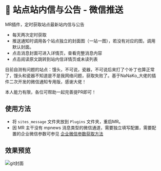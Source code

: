 # 💌 站点站内信与公告 - 微信推送
MR插件，定时获取站点最新站内信与公告
- 每天两次定时获取
- 推送通知时调用各个站点独立的封面图（一站一图），若没有对应的图，调用默认封面。
- 点击消息封面可进入详情页，查看完整消息内容
- 点击阅读原文跳转到站内信详情页或未读列表

目前自测有问题的站点：馒头，不可说，瓷器，不可说后来打了个补丁也算正常了，馒头和瓷器不知道是不是我网络问题，获取失败了。基于NaNaKo_大佬的插件二次开发的微信通知专用版，感谢大佬！

本人能力有限，各位可帮助一起完善提PR即可！


## 使用方法
- 将 `sites_message` 文件夹放到 `Plugins` 文件夹，重启MR。
- 因 MR 主干没有 mpnews 消息类型的微信通道，需要独立填写配置，需要配置的企业微信参数可参见 [企业微信参数获取方法](https://alanoo.notion.site/thumb_media_id-64f170f7dcd14202ac5abd6d0e5031fb)



## 效果预览
![git封面](https://user-images.githubusercontent.com/68833595/210979260-1c22820b-6d3c-4e78-be53-c85f22dbae4c.png)



